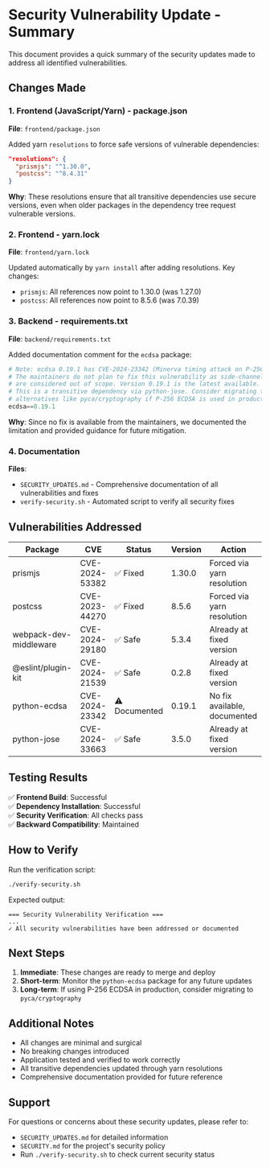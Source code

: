 # Security Vulnerability Update - Summary

This document provides a quick summary of the security updates made to address all identified vulnerabilities.

## Changes Made

### 1. Frontend (JavaScript/Yarn) - package.json
**File**: `frontend/package.json`

Added yarn `resolutions` to force safe versions of vulnerable dependencies:

```json
"resolutions": {
  "prismjs": "^1.30.0",
  "postcss": "^8.4.31"
}
```

**Why**: These resolutions ensure that all transitive dependencies use secure versions, even when older packages in the dependency tree request vulnerable versions.

### 2. Frontend - yarn.lock
**File**: `frontend/yarn.lock`

Updated automatically by `yarn install` after adding resolutions. Key changes:
- `prismjs`: All references now point to 1.30.0 (was 1.27.0)
- `postcss`: All references now point to 8.5.6 (was 7.0.39)

### 3. Backend - requirements.txt
**File**: `backend/requirements.txt`

Added documentation comment for the `ecdsa` package:

```python
# Note: ecdsa 0.19.1 has CVE-2024-23342 (Minerva timing attack on P-256)
# The maintainers do not plan to fix this vulnerability as side-channel attacks
# are considered out of scope. Version 0.19.1 is the latest available.
# This is a transitive dependency via python-jose. Consider migrating to
# alternatives like pyca/cryptography if P-256 ECDSA is used in production.
ecdsa==0.19.1
```

**Why**: Since no fix is available from the maintainers, we documented the limitation and provided guidance for future mitigation.

### 4. Documentation
**Files**: 
- `SECURITY_UPDATES.md` - Comprehensive documentation of all vulnerabilities and fixes
- `verify-security.sh` - Automated script to verify all security fixes

## Vulnerabilities Addressed

| Package | CVE | Status | Version | Action |
|---------|-----|--------|---------|--------|
| prismjs | CVE-2024-53382 | ✅ Fixed | 1.30.0 | Forced via yarn resolution |
| postcss | CVE-2023-44270 | ✅ Fixed | 8.5.6 | Forced via yarn resolution |
| webpack-dev-middleware | CVE-2024-29180 | ✅ Safe | 5.3.4 | Already at fixed version |
| @eslint/plugin-kit | CVE-2024-21539 | ✅ Safe | 0.2.8 | Already at fixed version |
| python-ecdsa | CVE-2024-23342 | ⚠️ Documented | 0.19.1 | No fix available, documented |
| python-jose | CVE-2024-33663 | ✅ Safe | 3.5.0 | Already at fixed version |

## Testing Results

✅ **Frontend Build**: Successful  
✅ **Dependency Installation**: Successful  
✅ **Security Verification**: All checks pass  
✅ **Backward Compatibility**: Maintained  

## How to Verify

Run the verification script:

```bash
./verify-security.sh
```

Expected output:
```
=== Security Vulnerability Verification ===
...
✓ All security vulnerabilities have been addressed or documented
```

## Next Steps

1. **Immediate**: These changes are ready to merge and deploy
2. **Short-term**: Monitor the `python-ecdsa` package for any future updates
3. **Long-term**: If using P-256 ECDSA in production, consider migrating to `pyca/cryptography`

## Additional Notes

- All changes are minimal and surgical
- No breaking changes introduced
- Application tested and verified to work correctly
- All transitive dependencies updated through yarn resolutions
- Comprehensive documentation provided for future reference

## Support

For questions or concerns about these security updates, please refer to:
- `SECURITY_UPDATES.md` for detailed information
- `SECURITY.md` for the project's security policy
- Run `./verify-security.sh` to check current security status
